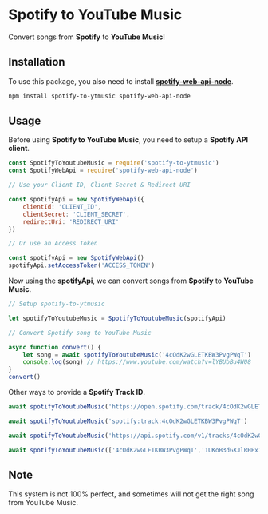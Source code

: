 # Spotify to YouTube Music

Convert songs from **Spotify** to **YouTube Music**!

## Installation

To use this package, you also need to install **[spotify-web-api-node](https://www.npmjs.com/package/spotify-web-api-node)**.

```bash
npm install spotify-to-ytmusic spotify-web-api-node
```

## Usage

Before using **Spotify to YouTube Music**, you need to setup a **Spotify API client**.

```javascript
const SpotifyToYoutubeMusic = require('spotify-to-ytmusic')
const SpotifyWebApi = require('spotify-web-api-node')

// Use your Client ID, Client Secret & Redirect URI

const spotifyApi = new SpotifyWebApi({
    clientId: 'CLIENT_ID',
    clientSecret: 'CLIENT_SECRET',
    redirectUri: 'REDIRECT_URI'
})

// Or use an Access Token

const spotifyApi = new SpotifyWebApi()
spotifyApi.setAccessToken('ACCESS_TOKEN')
```

Now using the **spotifyApi**, we can convert songs from **Spotify** to **YouTube Music**.

```javascript
// Setup spotify-to-ytmusic

let spotifyToYoutubeMusic = SpotifyToYoutubeMusic(spotifyApi)

// Convert Spotify song to YouTube Music

async function convert() {
    let song = await spotifyToYoutubeMusic('4cOdK2wGLETKBW3PvgPWqT')
    console.log(song) // https://www.youtube.com/watch?v=lYBUbBu4W08
}
convert()
```

Other ways to provide a **Spotify Track ID**.

```javascript
await spotifyToYoutubeMusic('https://open.spotify.com/track/4cOdK2wGLETKBW3PvgPWqT')

await spotifyToYoutubeMusic('spotify:track:4cOdK2wGLETKBW3PvgPWqT')

await spotifyToYoutubeMusic('https://api.spotify.com/v1/tracks/4cOdK2wGLETKBW3PvgPWqT')

await spotifyToYoutubeMusic(['4cOdK2wGLETKBW3PvgPWqT','1UKoB3dGXJlRHFx1EJuMds'])
```

## Note

This system is not 100% perfect, and sometimes will not get the right song from YouTube Music.